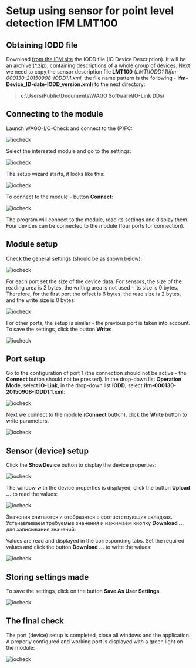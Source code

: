 # Setup using sensor for point level detection IFM **LMT100**

## Obtaining IODD file

Download [from the IFM site](https://www.ifm.com/download/read_io-link_RU) the IODD file (IO Device Description). It will be an archive (*.zip), containing descriptions of a whole group of devices. Next we need to copy the sensor description file **LMT100** (*LMT\IODD1.1\ifm-000130-20150908-IODD1.1.xml*, the file name pattern is the following - **ifm-Device_ID-date-IODD_version.xml**) to the next directory:

>**c:\Users\Public\Documents\WAGO Software\IO-Link DDs\\**

## Connecting to the module

Launch WAGO-I/O-Check and connect to the (P)FC:

![iocheck](images/wago_connected.png)

Select the interested module and go to the settings:

![iocheck](images/wago_759-657_setup.png)

The setup wizard starts, it looks like this:

![iocheck](images/wago_iolink_master_view.png)

To connect to the module - button **Connect**:

![iocheck](images/wago_iolink_master_connect.png)

The program will connect to the module, read its settings and display them. Four devices can be connected to the module (four ports for connection).

## Module setup

Check the general settings (should be as shown below):

![iocheck](images/wago_iolink_master_settings.png)

For each port set the size of the device data. For sensors, the size of the reading area is 2 bytes, the writing area is not used - its size is 0 bytes. Therefore, for the first port the offset is 6 bytes, the read size is 2 bytes, and the write size is 0 bytes:

![iocheck](images/wago_iolink_master_settings_port1.png)

For other ports, the setup is similar - the previous port is taken into account. To save the settings, click the button **Write**:

![iocheck](images/wago_iolink_master_settings_write.png)

## Port setup

Go to the configuration of port 1 (the connection should not be active - the **Connect** button should not be pressed). In the drop-down list **Operation Mode**, select **IO-Link**, in the drop-down list **IODD**, select **ifm-000130-20150908-IODD1.1.xml**:

![iocheck](images/wago_iolink_port1_device.png)

Next we connect to the module (**Connect** button), click the **Write** button to write parameters.

![iocheck](images/wago_iolink_port1_write_settings.png)

## Sensor (device) setup

Click the **ShowDevice** button to display the device properties:

![iocheck](images/wago_iolink_port1_show_device.png)

The window with the device properties is displayed, click the button **Upload ...** to read the values:

![iocheck](images/wago_iolink_port1_read_values.png)

Значения считаются и отобразятся в соответствующих вкладках. Устанавливаем требуемые значения и нажимаем кнопку **Download ...** для записывания значений:

Values are read and displayed in the corresponding tabs. Set the required values and click the button **Download ...** to write the values:

![iocheck](images/wago_iolink_port1_write_values.png)

## Storing settings made

To save the settings, click on the button **Save As User Settings**.

![iocheck](images/wago_iolink_save_as_user_settings.png)

## The final check

The port (device) setup is completed, close all windows and the application. A properly configured and working port is displayed with a green light on the module:

![iocheck](images/wago_iolink_port1_ok.png)
